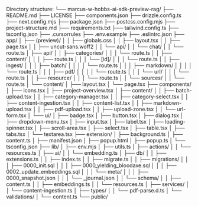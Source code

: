 Directory structure:
└── marcus-w-hobbs-ai-sdk-preview-rag/
    ├── README.md
    ├── LICENSE
    ├── components.json
    ├── drizzle.config.ts
    ├── next.config.mjs
    ├── package.json
    ├── postcss.config.mjs
    ├── project-structure.md
    ├── requirements.txt
    ├── tailwind.config.ts
    ├── tsconfig.json
    ├── .cursorrules
    ├── .env.example
    ├── .eslintrc.json
    ├── app/
    │   ├── (preview)/
    │   │   ├── globals.css
    │   │   ├── layout.tsx
    │   │   ├── page.tsx
    │   │   ├── uncut-sans.woff2
    │   │   └── api/
    │   │       └── chat/
    │   │           └── route.ts
    │   ├── api/
    │   │   ├── categories/
    │   │   │   └── route.ts
    │   │   ├── content/
    │   │   │   ├── route.ts
    │   │   │   └── [id]/
    │   │   │       └── route.ts
    │   │   ├── ingest/
    │   │   │   ├── batch/
    │   │   │   │   └── route.ts
    │   │   │   ├── markdown/
    │   │   │   │   └── route.ts
    │   │   │   ├── pdf/
    │   │   │   │   └── route.ts
    │   │   │   └── url/
    │   │   │       └── route.ts
    │   │   ├── resource/
    │   │   │   └── route.ts
    │   │   └── sources/
    │   │       └── route.ts
    │   └── content/
    │       ├── layout.tsx
    │       └── page.tsx
    ├── components/
    │   ├── icons.tsx
    │   ├── project-overview.tsx
    │   ├── content/
    │   │   ├── batch-upload.tsx
    │   │   ├── category-manager.tsx
    │   │   ├── category-select.tsx
    │   │   ├── content-ingestion.tsx
    │   │   ├── content-list.tsx
    │   │   ├── markdown-upload.tsx
    │   │   ├── pdf-upload.tsx
    │   │   ├── upload-zone.tsx
    │   │   └── url-form.tsx
    │   └── ui/
    │       ├── badge.tsx
    │       ├── button.tsx
    │       ├── dialog.tsx
    │       ├── dropdown-menu.tsx
    │       ├── input.tsx
    │       ├── label.tsx
    │       ├── loading-spinner.tsx
    │       ├── scroll-area.tsx
    │       ├── select.tsx
    │       ├── table.tsx
    │       ├── tabs.tsx
    │       └── textarea.tsx
    ├── extension/
    │   ├── background.ts
    │   ├── content.ts
    │   ├── manifest.json
    │   ├── popup.html
    │   ├── popup.ts
    │   └── tsconfig.json
    ├── lib/
    │   ├── env.mjs
    │   ├── utils.ts
    │   ├── actions/
    │   │   └── resources.ts
    │   ├── ai/
    │   │   └── embedding.ts
    │   ├── db/
    │   │   ├── extensions.ts
    │   │   ├── index.ts
    │   │   ├── migrate.ts
    │   │   ├── migrations/
    │   │   │   ├── 0000_init.sql
    │   │   │   ├── 0000_yielding_bloodaxe.sql
    │   │   │   ├── 0002_update_embeddings.sql
    │   │   │   └── meta/
    │   │   │       ├── 0000_snapshot.json
    │   │   │       └── _journal.json
    │   │   └── schema/
    │   │       ├── content.ts
    │   │       ├── embeddings.ts
    │   │       └── resources.ts
    │   ├── services/
    │   │   └── content-ingestion.ts
    │   ├── types/
    │   │   └── pdf-parse.d.ts
    │   └── validations/
    │       └── content.ts
    └── public/
